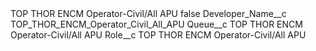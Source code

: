 <?xml version="1.0" encoding="UTF-8"?>
<CustomMetadata xmlns="http://soap.sforce.com/2006/04/metadata" xmlns:xsi="http://www.w3.org/2001/XMLSchema-instance" xmlns:xsd="http://www.w3.org/2001/XMLSchema">
    <label>TOP THOR ENCM Operator-Civil/All APU</label>
    <protected>false</protected>
    <values>
        <field>Developer_Name__c</field>
        <value xsi:type="xsd:string">TOP_THOR_ENCM_Operator_Civil_All_APU</value>
    </values>
    <values>
        <field>Queue__c</field>
        <value xsi:type="xsd:string">TOP THOR ENCM Operator-Civil/All APU</value>
    </values>
    <values>
        <field>Role__c</field>
        <value xsi:type="xsd:string">TOP THOR ENCM Operator-Civil/All APU</value>
    </values>
</CustomMetadata>
